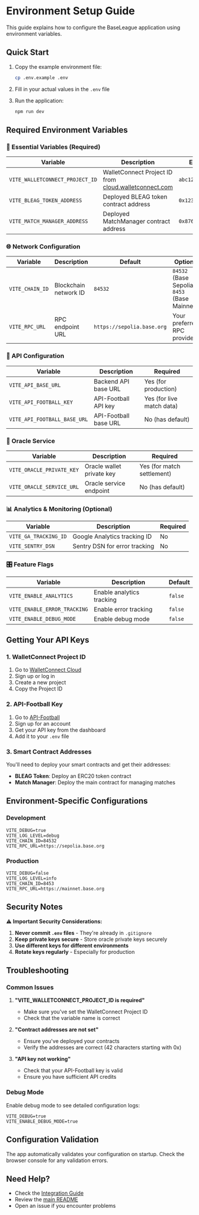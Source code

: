 # Environment Setup Guide

This guide explains how to configure the BaseLeague application using environment variables.

## Quick Start

1. Copy the example environment file:
   ```bash
   cp .env.example .env
   ```

2. Fill in your actual values in the `.env` file
3. Run the application:
   ```bash
   npm run dev
   ```

## Required Environment Variables

### 🔑 Essential Variables (Required)

| Variable | Description | Example |
|----------|-------------|---------|
| `VITE_WALLETCONNECT_PROJECT_ID` | WalletConnect Project ID from [cloud.walletconnect.com](https://cloud.walletconnect.com/) | `abc123def456...` |
| `VITE_BLEAG_TOKEN_ADDRESS` | Deployed BLEAG token contract address | `0x1234...5678` |
| `VITE_MATCH_MANAGER_ADDRESS` | Deployed MatchManager contract address | `0x8765...4321` |

### 🌐 Network Configuration

| Variable | Description | Default | Options |
|----------|-------------|---------|---------|
| `VITE_CHAIN_ID` | Blockchain network ID | `84532` | `84532` (Base Sepolia), `8453` (Base Mainnet) |
| `VITE_RPC_URL` | RPC endpoint URL | `https://sepolia.base.org` | Your preferred RPC provider |

### 🔌 API Configuration

| Variable | Description | Required |
|----------|-------------|----------|
| `VITE_API_BASE_URL` | Backend API base URL | Yes (for production) |
| `VITE_API_FOOTBALL_KEY` | API-Football API key | Yes (for live match data) |
| `VITE_API_FOOTBALL_BASE_URL` | API-Football base URL | No (has default) |

### 🔮 Oracle Service

| Variable | Description | Required |
|----------|-------------|----------|
| `VITE_ORACLE_PRIVATE_KEY` | Oracle wallet private key | Yes (for match settlement) |
| `VITE_ORACLE_SERVICE_URL` | Oracle service endpoint | No (has default) |

### 📊 Analytics & Monitoring (Optional)

| Variable | Description | Required |
|----------|-------------|----------|
| `VITE_GA_TRACKING_ID` | Google Analytics tracking ID | No |
| `VITE_SENTRY_DSN` | Sentry DSN for error tracking | No |

### 🎛️ Feature Flags

| Variable | Description | Default |
|----------|-------------|---------|
| `VITE_ENABLE_ANALYTICS` | Enable analytics tracking | `false` |
| `VITE_ENABLE_ERROR_TRACKING` | Enable error tracking | `false` |
| `VITE_ENABLE_DEBUG_MODE` | Enable debug mode | `false` |

## Getting Your API Keys

### 1. WalletConnect Project ID

1. Go to [WalletConnect Cloud](https://cloud.walletconnect.com/)
2. Sign up or log in
3. Create a new project
4. Copy the Project ID

### 2. API-Football Key

1. Go to [API-Football](https://www.api-football.com/)
2. Sign up for an account
3. Get your API key from the dashboard
4. Add it to your `.env` file

### 3. Smart Contract Addresses

You'll need to deploy your smart contracts and get their addresses:

- **BLEAG Token**: Deploy an ERC20 token contract
- **Match Manager**: Deploy the main contract for managing matches

## Environment-Specific Configurations

### Development
```env
VITE_DEBUG=true
VITE_LOG_LEVEL=debug
VITE_CHAIN_ID=84532
VITE_RPC_URL=https://sepolia.base.org
```

### Production
```env
VITE_DEBUG=false
VITE_LOG_LEVEL=info
VITE_CHAIN_ID=8453
VITE_RPC_URL=https://mainnet.base.org
```

## Security Notes

⚠️ **Important Security Considerations:**

1. **Never commit `.env` files** - They're already in `.gitignore`
2. **Keep private keys secure** - Store oracle private keys securely
3. **Use different keys for different environments**
4. **Rotate keys regularly** - Especially for production

## Troubleshooting

### Common Issues

1. **"VITE_WALLETCONNECT_PROJECT_ID is required"**
   - Make sure you've set the WalletConnect Project ID
   - Check that the variable name is correct

2. **"Contract addresses are not set"**
   - Ensure you've deployed your contracts
   - Verify the addresses are correct (42 characters starting with 0x)

3. **"API key not working"**
   - Check that your API-Football key is valid
   - Ensure you have sufficient API credits

### Debug Mode

Enable debug mode to see detailed configuration logs:
```env
VITE_DEBUG=true
VITE_ENABLE_DEBUG_MODE=true
```

## Configuration Validation

The app automatically validates your configuration on startup. Check the browser console for any validation errors.

## Need Help?

- Check the [Integration Guide](README_INTEGRATION.md)
- Review the [main README](README.md)
- Open an issue if you encounter problems
